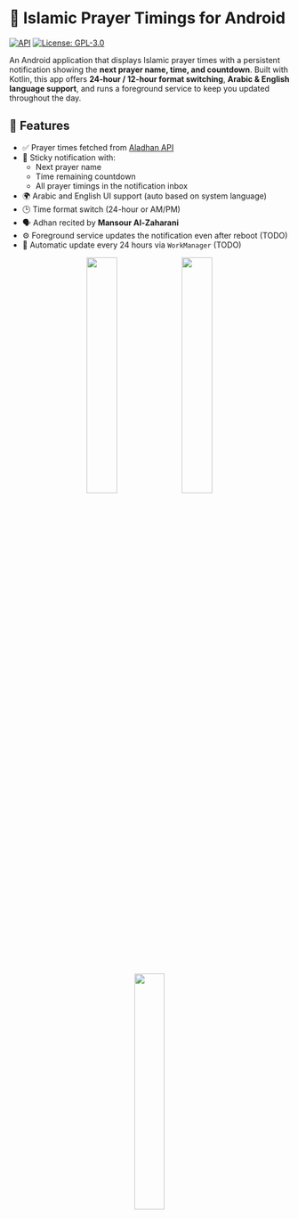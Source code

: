 # 🕌 Islamic Prayer Timings for Android
[![API](https://img.shields.io/badge/API-27%2B-brightgreen.svg?style=flat)](https://android-arsenal.com/api?level=27)
[![License: GPL-3.0](https://img.shields.io/badge/license-GPL--3.0-orange.svg)](https://www.gnu.org/licenses/gpl-3.0)

An Android application that displays Islamic prayer times with a persistent notification showing the **next prayer name, time, and countdown**. Built with Kotlin, this app offers **24-hour / 12-hour format switching**, **Arabic & English language support**, and runs a foreground service to keep you updated throughout the day.

## 📱 Features

- ✅ Prayer times fetched from [Aladhan API](https://aladhan.com/prayer-times-api)
- 🔔 Sticky notification with:
  - Next prayer name
  - Time remaining countdown
  - All prayer timings in the notification inbox
- 🌍 Arabic and English UI support (auto based on system language)
- 🕒 Time format switch (24-hour or AM/PM)
- 🗣 Adhan recited by **Mansour Al-Zaharani**
- ⚙️ Foreground service updates the notification even after reboot (TODO)
- 🔁 Automatic update every 24 hours via `WorkManager` (TODO)

<div align="center">
  <img src="https://github.com/user-attachments/assets/70f7cf8f-089d-435e-b588-de1394b72084" width="33%" />
  <img src="https://github.com/user-attachments/assets/2df1b858-c7a2-4076-919b-a7d7086b78af" width="33%" />
  <img src="https://github.com/user-attachments/assets/061c4175-13d9-4d57-83d7-46e91e4ae8e9" width="33%" />
</div>
